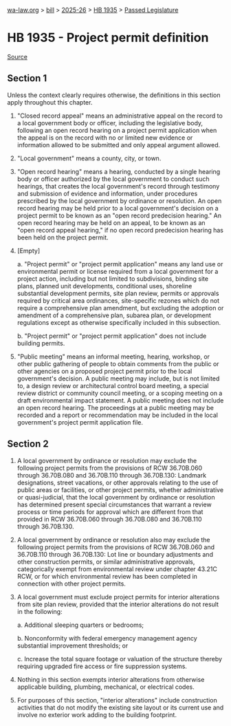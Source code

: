 [wa-law.org](/) > [bill](/bill/) > [2025-26](/bill/2025-26/) > [HB 1935](/bill/2025-26/hb/1935/) > [Passed Legislature](/bill/2025-26/hb/1935/S.PL/)

# HB 1935 - Project permit definition

[Source](http://lawfilesext.leg.wa.gov/biennium/2025-26/Pdf/Bills/House%20Passed%20Legislature/1935-S.PL.pdf)

## Section 1
Unless the context clearly requires otherwise, the definitions in this section apply throughout this chapter.

1. "Closed record appeal" means an administrative appeal on the record to a local government body or officer, including the legislative body, following an open record hearing on a project permit application when the appeal is on the record with no or limited new evidence or information allowed to be submitted and only appeal argument allowed.

2. "Local government" means a county, city, or town.

3. "Open record hearing" means a hearing, conducted by a single hearing body or officer authorized by the local government to conduct such hearings, that creates the local government's record through testimony and submission of evidence and information, under procedures prescribed by the local government by ordinance or resolution. An open record hearing may be held prior to a local government's decision on a project permit to be known as an "open record predecision hearing." An open record hearing may be held on an appeal, to be known as an "open record appeal hearing," if no open record predecision hearing has been held on the project permit.

4. [Empty]

    a. "Project permit" or "project permit application" means any land use or environmental permit or license required from a local government for a project action, including but not limited to subdivisions, binding site plans, planned unit developments, conditional uses, shoreline substantial development permits, site plan review, permits or approvals required by critical area ordinances, site-specific rezones which do not require a comprehensive plan amendment, but excluding the adoption or amendment of a comprehensive plan, subarea plan, or development regulations except as otherwise specifically included in this subsection.

    b. "Project permit" or "project permit application" does not include building permits.

5. "Public meeting" means an informal meeting, hearing, workshop, or other public gathering of people to obtain comments from the public or other agencies on a proposed project permit prior to the local government's decision. A public meeting may include, but is not limited to, a design review or architectural control board meeting, a special review district or community council meeting, or a scoping meeting on a draft environmental impact statement. A public meeting does not include an open record hearing. The proceedings at a public meeting may be recorded and a report or recommendation may be included in the local government's project permit application file.

## Section 2
1. A local government by ordinance or resolution may exclude the following project permits from the provisions of RCW 36.70B.060 through 36.70B.080 and 36.70B.110 through 36.70B.130: Landmark designations, street vacations, or other approvals relating to the use of public areas or facilities, or other project permits, whether administrative or quasi-judicial, that the local government by ordinance or resolution has determined present special circumstances that warrant a review process or time periods for approval which are different from that provided in RCW 36.70B.060 through 36.70B.080 and 36.70B.110 through 36.70B.130.

2. A local government by ordinance or resolution also may exclude the following project permits from the provisions of RCW 36.70B.060 and 36.70B.110 through 36.70B.130: Lot line or boundary adjustments and  other construction permits, or similar administrative approvals, categorically exempt from environmental review under chapter 43.21C RCW, or for which environmental review has been completed in connection with other project permits.

3. A local government must exclude project permits for interior alterations from site plan review, provided that the interior alterations do not result in the following:

    a. Additional sleeping quarters or bedrooms;

    b. Nonconformity with federal emergency management agency substantial improvement thresholds; or

    c. Increase the total square footage or valuation of the structure thereby requiring upgraded fire access or fire suppression systems.

4. Nothing in this section exempts interior alterations from otherwise applicable building, plumbing, mechanical, or electrical codes.

5. For purposes of this section, "interior alterations" include construction activities that do not modify the existing site layout or its current use and involve no exterior work adding to the building footprint.
